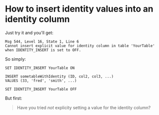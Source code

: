 # How to insert identity values into an identity column

Just try it and you'll get:

	Msg 544, Level 16, State 1, Line 6
	Cannot insert explicit value for identity column in table 'YourTable' when IDENTITY_INSERT is set to OFF.
	
So simply:

	SET IDENTITY_INSERT YourTable ON

	INSERT sometableWithIdentity (ID, col2, col3, ...)
	VALUES (33, 'fred', 'smith', ...)

	SET IDENTITY_INSERT YourTable OFF
	
But first:

> Have you tried *not* explicity setting a value for the identity column?